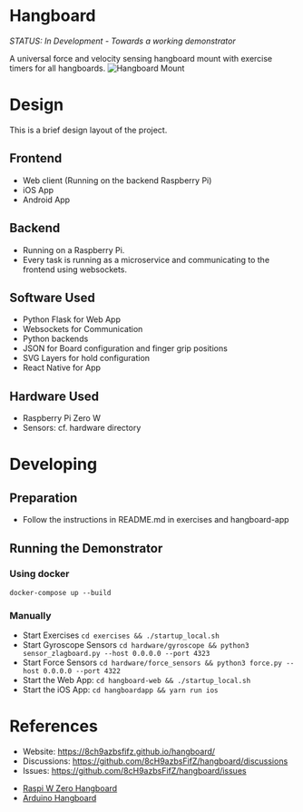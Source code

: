 # Hangboard 

*STATUS: In Development - Towards a working demonstrator*

A universal force and velocity sensing hangboard mount with exercise timers for all hangboards.
![Hangboard Mount](./hardware/board_mount/IsometrixBoard.png)


# Design
This is a brief design layout of the project.

## Frontend
+ Web client (Running on the backend Raspberry Pi)
+ iOS App
+ Android App 

## Backend
+ Running on a Raspberry Pi.
+ Every task is running as a microservice and communicating to the frontend using websockets.

## Software Used
- Python Flask for Web App
- Websockets for Communication
- Python backends
- JSON for Board configuration and finger grip positions
- SVG Layers for hold configuration
- React Native for App

## Hardware Used
- Raspberry Pi Zero W
- Sensors: cf. hardware directory


# Developing

## Preparation
+ Follow the instructions in README.md in exercises and hangboard-app

## Running the Demonstrator

### Using docker
```docker-compose up --build```

### Manually
+ Start Exercises `cd exercises && ./startup_local.sh`
+ Start Gyroscope Sensors `cd hardware/gyroscope && python3 sensor_zlagboard.py --host 0.0.0.0 --port 4323`
+ Start Force Sensors `cd hardware/force_sensors && python3 force.py --host 0.0.0.0 --port 4322`
+ Start the Web App: `cd hangboard-web && ./startup_local.sh`
+ Start the iOS App: `cd hangboardapp && yarn run ios`




# References
* Website: https://8ch9azbsfifz.github.io/hangboard/
* Discussions: https://github.com/8cH9azbsFifZ/hangboard/discussions
* Issues: https://github.com/8cH9azbsFifZ/hangboard/issues
+ [Raspi W Zero Hangboard](https://github.com/adrianlzt/piclimbing)
+ [Arduino Hangboard](https://github.com/oalam/isometryx)
